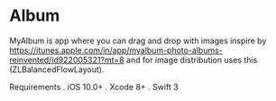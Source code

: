 # Album

MyAlbum is app where you can drag and drop with images inspire by https://itunes.apple.com/in/app/myalbum-photo-albums-reinvented/id922005321?mt=8  and for image distribution uses this (ZLBalancedFlowLayout).

Requirements
. iOS 10.0+
. Xcode 8+
. Swift 3

